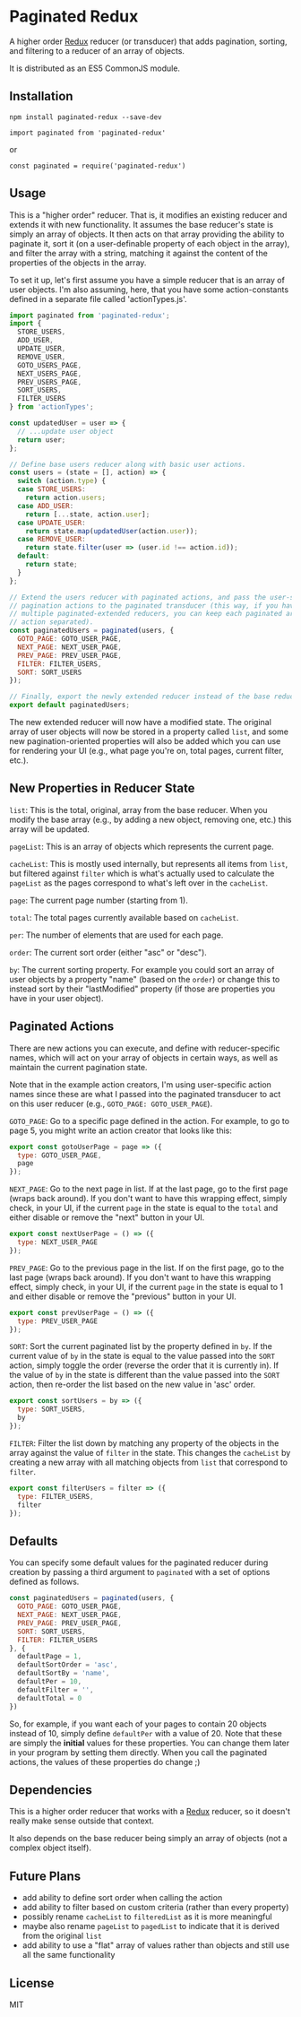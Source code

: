 # Paginated Redux

A higher order [Redux](https://github.com/reactjs/redux) reducer (or transducer)
that adds pagination, sorting, and filtering to a reducer of an array of
objects.

It is distributed as an ES5 CommonJS module.

## Installation

`npm install paginated-redux --save-dev`

`import paginated from 'paginated-redux'`

or

`const paginated = require('paginated-redux')`

## Usage

This is a "higher order" reducer. That is, it modifies an existing reducer and
extends it with new functionality. It assumes the base reducer's state is simply
an array of objects. It then acts on that array providing the ability to
paginate it, sort it (on a user-definable property of each object in the array),
and filter the array with a string, matching it against the content of the
properties of the objects in the array.

To set it up, let's first assume you have a simple reducer that is an array of
user objects. I'm also assuming, here, that you have some action-constants
defined in a separate file called 'actionTypes.js'.

```javascript
import paginated from 'paginated-redux';
import {
  STORE_USERS,
  ADD_USER,
  UPDATE_USER,
  REMOVE_USER,
  GOTO_USERS_PAGE,
  NEXT_USERS_PAGE,
  PREV_USERS_PAGE,
  SORT_USERS,
  FILTER_USERS
} from 'actionTypes';

const updatedUser = user => {
  // ...update user object
  return user;
};

// Define base users reducer along with basic user actions.
const users = (state = [], action) => {
  switch (action.type) {
  case STORE_USERS:
    return action.users;
  case ADD_USER:
    return [...state, action.user];
  case UPDATE_USER:
    return state.map(updatedUser(action.user));
  case REMOVE_USER:
    return state.filter(user => (user.id !== action.id));
  default:
    return state;
  }
};

// Extend the users reducer with paginated actions, and pass the user-specific
// pagination actions to the paginated transducer (this way, if you have
// multiple paginated-extended reducers, you can keep each paginated array's
// action separated).
const paginatedUsers = paginated(users, {
  GOTO_PAGE: GOTO_USER_PAGE,
  NEXT_PAGE: NEXT_USER_PAGE,
  PREV_PAGE: PREV_USER_PAGE,
  FILTER: FILTER_USERS,
  SORT: SORT_USERS
});

// Finally, export the newly extended reducer instead of the base reducer.
export default paginatedUsers;
```

The new extended reducer will now have a modified state. The original array of
user objects will now be stored in a property called `list`, and some new
pagination-oriented properties will also be added which you can use for
rendering your UI (e.g., what page you're on, total pages, current filter,
etc.).

## New Properties in Reducer State

`list`: This is the total, original, array from the base reducer. When you
modify the base array (e.g., by adding a new object, removing one, etc.) this
array will be updated.

`pageList`: This is an array of objects which represents the current page.

`cacheList`: This is mostly used internally, but represents all items from
`list`, but filtered against `filter` which is what's actually used to calculate
the `pageList` as the pages correspond to what's left over in the `cacheList`.

`page`: The current page number (starting from 1).

`total`: The total pages currently available based on `cacheList`.

`per`: The number of elements that are used for each page.

`order`: The current sort order (either "asc" or "desc").

`by`: The current sorting property. For example you could sort an array of user
objects by a property "name" (based on the `order`) or change this to instead
sort by their "lastModified" property (if those are properties you have in your
user object).

## Paginated Actions

There are new actions you can execute, and define with reducer-specific names,
which will act on your array of objects in certain ways, as well as maintain the
current pagination state.

Note that in the example action creators, I'm using user-specific action names
since these are what I passed into the paginated transducer to act on this user
reducer (e.g., `GOTO_PAGE: GOTO_USER_PAGE`).

`GOTO_PAGE`: Go to a specific page defined in the action. For example, to go
to page 5, you might write an action creator that looks like this:

```javascript
export const gotoUserPage = page => ({
  type: GOTO_USER_PAGE,
  page
});
```

`NEXT_PAGE`: Go to the next page in list. If at the last page, go to the first
page (wraps back around). If you don't want to have this wrapping effect, simply
check, in your UI, if the current `page` in the state is equal to the `total`
and either disable or remove the "next" button in your UI.

```javascript
export const nextUserPage = () => ({
  type: NEXT_USER_PAGE
});
```

`PREV_PAGE`: Go to the previous page in the list. If on the first page, go to
the last page (wraps back around). If you don't want to have this wrapping
effect, simply check, in your UI, if the current `page` in the state is equal to
1 and either disable or remove the "previous" button in your UI.

```javascript
export const prevUserPage = () => ({
  type: PREV_USER_PAGE
});
```

`SORT`: Sort the current paginated list by the property defined in `by`. If the
current value of `by` in the state is equal to the value passed into the `SORT`
action, simply toggle the order (reverse the order that it is currently in). If
the value of `by` in the state is different than the value passed into the
`SORT` action, then re-order the list based on the new value in 'asc' order.

```javascript
export const sortUsers = by => ({
  type: SORT_USERS,
  by
});
```

`FILTER`: Filter the list down by matching any property of the objects in the
array against the value of `filter` in the state. This changes the `cacheList`
by creating a new array with all matching objects from `list` that correspond to
`filter`.

```javascript
export const filterUsers = filter => ({
  type: FILTER_USERS,
  filter
});
```

## Defaults

You can specify some default values for the paginated reducer during creation by
passing a third argument to `paginated` with a set of options defined as
follows.

```javascript
const paginatedUsers = paginated(users, {
  GOTO_PAGE: GOTO_USER_PAGE,
  NEXT_PAGE: NEXT_USER_PAGE,
  PREV_PAGE: PREV_USER_PAGE,
  SORT: SORT_USERS,
  FILTER: FILTER_USERS
}, {
  defaultPage = 1,
  defaultSortOrder = 'asc',
  defaultSortBy = 'name',
  defaultPer = 10,
  defaultFilter = '',
  defaultTotal = 0
})
```

So, for example, if you want each of your pages to contain 20 objects instead of
10, simply define `defaultPer` with a value of 20. Note that these are simply
the **initial** values for these properties. You can change them later in your
program by setting them directly. When you call the paginated actions, the
values of these properties do change ;)

## Dependencies

This is a higher order reducer that works with a
[Redux](https://github.com/reactjs/redux) reducer, so it doesn't really make
sense outside that context.

It also depends on the base reducer being simply an array of objects (not a
complex object itself).

## Future Plans

- add ability to define sort order when calling the action
- add ability to filter based on custom criteria (rather than every property)
- possibly rename `cacheList` to `filteredList` as it is more meaningful
- maybe also rename `pageList` to `pagedList` to indicate that it is derived
from the original `list`
- add ability to use a "flat" array of values rather than objects and still use
all the same functionality

## License

MIT
